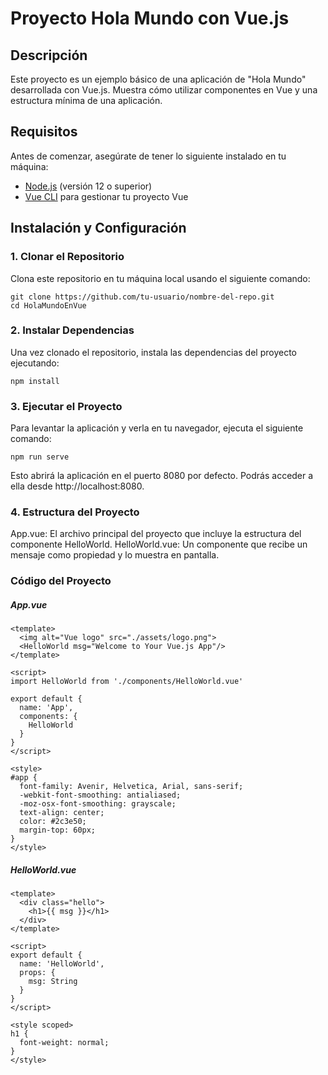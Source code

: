 # Proyecto Hola Mundo con Vue.js

## Descripción
Este proyecto es un ejemplo básico de una aplicación de "Hola Mundo" desarrollada con Vue.js. Muestra cómo utilizar componentes en Vue y una estructura mínima de una aplicación.

## Requisitos
Antes de comenzar, asegúrate de tener lo siguiente instalado en tu máquina:

- [Node.js](https://nodejs.org/) (versión 12 o superior)
- [Vue CLI](https://cli.vuejs.org/) para gestionar tu proyecto Vue

## Instalación y Configuración

### 1. Clonar el Repositorio
Clona este repositorio en tu máquina local usando el siguiente comando:

```
git clone https://github.com/tu-usuario/nombre-del-repo.git
cd HolaMundoEnVue
```

### 2. Instalar Dependencias
Una vez clonado el repositorio, instala las dependencias del proyecto ejecutando:
```
npm install
```

### 3. Ejecutar el Proyecto
Para levantar la aplicación y verla en tu navegador, ejecuta el siguiente comando:
```
npm run serve
```
Esto abrirá la aplicación en el puerto 8080 por defecto. Podrás acceder a ella desde http://localhost:8080.

### 4. Estructura del Proyecto
App.vue: El archivo principal del proyecto que incluye la estructura del componente HelloWorld.
HelloWorld.vue: Un componente que recibe un mensaje como propiedad y lo muestra en pantalla.
### Código del Proyecto
##### App.vue
```
<template>
  <img alt="Vue logo" src="./assets/logo.png">
  <HelloWorld msg="Welcome to Your Vue.js App"/>
</template>

<script>
import HelloWorld from './components/HelloWorld.vue'

export default {
  name: 'App',
  components: {
    HelloWorld
  }
}
</script>

<style>
#app {
  font-family: Avenir, Helvetica, Arial, sans-serif;
  -webkit-font-smoothing: antialiased;
  -moz-osx-font-smoothing: grayscale;
  text-align: center;
  color: #2c3e50;
  margin-top: 60px;
}
</style>
```

##### HelloWorld.vue
```
<template>
  <div class="hello">
    <h1>{{ msg }}</h1>
  </div>
</template>

<script>
export default {
  name: 'HelloWorld',
  props: {
    msg: String
  }
}
</script>

<style scoped>
h1 {
  font-weight: normal;
}
</style>
```
